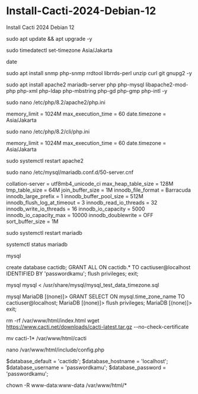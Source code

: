 # Install-Cacti-2024-Debian-12
Install Cacti 2024 Debian 12

sudo apt update && apt upgrade -y

sudo timedatectl set-timezone Asia/Jakarta

date

sudo apt install snmp php-snmp rrdtool librrds-perl unzip curl git gnupg2 -y

sudo apt install apache2 mariadb-server php php-mysql libapache2-mod-php php-xml php-ldap php-mbstring php-gd php-gmp php-intl -y


sudo nano /etc/php/8.2/apache2/php.ini

memory_limit = 1024M
max_execution_time = 60
date.timezone = Asia/Jakarta


sudo nano /etc/php/8.2/cli/php.ini

memory_limit = 1024M
max_execution_time = 60
date.timezone = Asia/Jakarta


sudo systemctl restart apache2

sudo nano /etc/mysql/mariadb.conf.d/50-server.cnf


collation-server = utf8mb4_unicode_ci
max_heap_table_size = 128M
tmp_table_size = 64M
join_buffer_size = 1M
innodb_file_format = Barracuda
innodb_large_prefix = 1
innodb_buffer_pool_size = 512M
innodb_flush_log_at_timeout = 3
innodb_read_io_threads = 32
innodb_write_io_threads = 16
innodb_io_capacity = 5000
innodb_io_capacity_max = 10000
innodb_doublewrite = OFF
sort_buffer_size = 1M

sudo systemctl restart mariadb

systemctl status mariadb

mysql

create database cactidb;
GRANT ALL ON cactidb.* TO cactiuser@localhost IDENTIFIED BY 'passwordkamu';
flush privileges;
exit;

mysql mysql < /usr/share/mysql/mysql_test_data_timezone.sql

mysql
MariaDB [(none)]> GRANT SELECT ON mysql.time_zone_name TO cactiuser@localhost;
MariaDB [(none)]> flush privileges;
MariaDB [(none)]> exit;

rm -rf /var/www/html/index.html
wget https://www.cacti.net/downloads/cacti-latest.tar.gz --no-check-certificate

mv cacti-1* /var/www/html/cacti

nano /var/www/html/include/config.php

$database_default  = 'cactidb';
$database_hostname = 'localhost';
$database_username = 'passwordkamu';
$database_password = 'passwordkamu';

chown -R www-data:www-data /var/www/html/*
